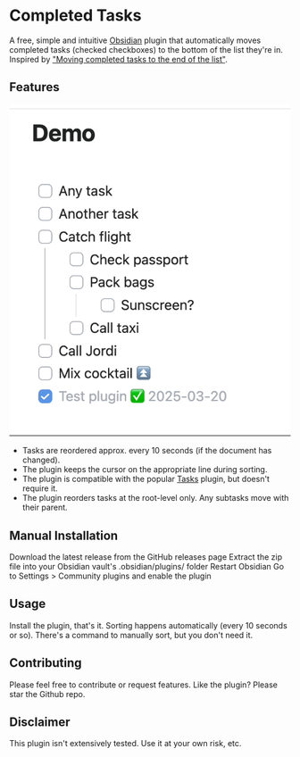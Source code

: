 # Completed Tasks

A free, simple and intuitive [Obsidian](http://obsidian.md) plugin that automatically moves completed tasks (checked checkboxes) to the bottom of the list they're in. Inspired by ["Moving completed tasks to the end of the list"](https://github.com/obsidian-tasks-group/obsidian-tasks/discussions/2426).

## Features
![Demo](https://raw.githubusercontent.com/mgussekloo/obsidian-completedtasks/master/demo.gif)

- Tasks are reordered approx. every 10 seconds (if the document has changed).
- The plugin keeps the cursor on the appropriate line during sorting.
- The plugin is compatible with the popular [Tasks](https://github.com/obsidian-tasks-group/obsidian-tasks) plugin, but doesn't require it.
- The plugin reorders tasks at the root-level only. Any subtasks move with their parent.

## Manual Installation

Download the latest release from the GitHub releases page
Extract the zip file into your Obsidian vault's .obsidian/plugins/ folder
Restart Obsidian
Go to Settings > Community plugins and enable the plugin

## Usage

Install the plugin, that's it. Sorting happens automatically (every 10 seconds or so). There's a command to manually sort, but you don't need it.

## Contributing

Please feel free to contribute or request features. Like the plugin? Please star the Github repo.

## Disclaimer

This plugin isn't extensively tested. Use it at your own risk, etc.
